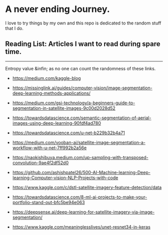 # A never ending Journey.

I love to try things by my own and this repo is dedicated to the random stuff that I do.

## Reading List: Articles I want to read during spare time.

--- 
Entropy value &‌infin;  as no one can count the randomness of these links.

- https://medium.com/kaggle-blog

- https://missinglink.ai/guides/computer-vision/image-segmentation-deep-learning-methods-applications/

- https://medium.com/gsi-technology/a-beginners-guide-to-segmentation-in-satellite-images-9c00d2028d52

- https://towardsdatascience.com/semantic-segmentation-of-aerial-images-using-deep-learning-90fdf4ad780

- https://towardsdatascience.com/u-net-b229b32b4a71

- https://medium.com/vooban-ai/satellite-image-segmentation-a-workflow-with-u-net-7ff992b2a56e

- https://naokishibuya.medium.com/up-sampling-with-transposed-convolution-9ae4f2df52d0

- https://github.com/ashishpatel26/500-AI-Machine-learning-Deep-learning-Computer-vision-NLP-Projects-with-code

- https://www.kaggle.com/c/dstl-satellite-imagery-feature-detection/data

- https://towardsdatascience.com/8-ml-ai-projects-to-make-your-portfolio-stand-out-bfc5be94e063

- https://deepsense.ai/deep-learning-for-satellite-imagery-via-image-segmentation/

- https://www.kaggle.com/meaninglesslives/unet-resnet34-in-keras

